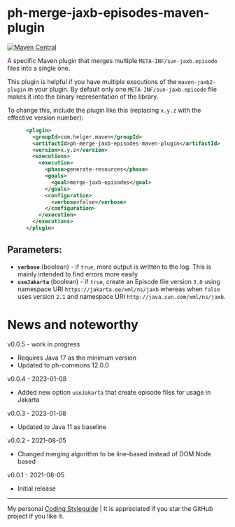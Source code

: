 # ph-merge-jaxb-episodes-maven-plugin

[![Maven Central](https://maven-badges.herokuapp.com/maven-central/com.helger.maven/ph-merge-jaxb-episodes-maven-plugin/badge.svg)](https://maven-badges.herokuapp.com/maven-central/com.helger.maven/ph-merge-jaxb-episodes-maven-plugin) 

A specific Maven plugin that merges multiple `META-INF/sun-jaxb.episode` files into a single one.

This plugin is helpful if you have multiple executions of the `maven-jaxb2-plugin` in your plugin.
By default only one `META-INF/sun-jaxb.episode` file makes it into the binary representation of the library.

To change this, include the plugin like this (replacing `x.y.z` with the effective version number):

```xml
      <plugin>
        <groupId>com.helger.maven</groupId>
        <artifactId>ph-merge-jaxb-episodes-maven-plugin</artifactId>
        <version>x.y.z</version>
        <executions>
          <execution>
            <phase>generate-resources</phase>
            <goals>
              <goal>merge-jaxb-episodes</goal>
            </goals>
            <configuration>
              <verbose>false</verbose>
            </configuration>
          </execution>
        </executions>
      </plugin>
```

## Parameters:

* **`verbose`** (boolean) - if `true`, more output is written to the log. This is mainly intended to find errors more easily
* **`useJakarta`** (boolean) - if `true`, create an Episode file version `3.0` using namespace URI `https://jakarta.ee/xml/ns/jaxb` whereas when `false` uses version `2.1` and namespace URI `http://java.sun.com/xml/ns/jaxb`.

# News and noteworthy

v0.0.5 - work in progress
* Requires Java 17 as the minimum version
* Updated to ph-commons 12.0.0

v0.0.4 - 2023-01-08
* Added new option `useJakarta` that create episode files for usage in Jakarta

v0.0.3 - 2023-01-08
* Updated to Java 11 as baseline

v0.0.2 - 2021-08-05
* Changed merging algorithm to be line-based instead of DOM Node based

v0.0.1 - 2021-08-05
* Initial release

---

My personal [Coding Styleguide](https://github.com/phax/meta/blob/master/CodingStyleguide.md) |
It is appreciated if you star the GitHub project if you like it.